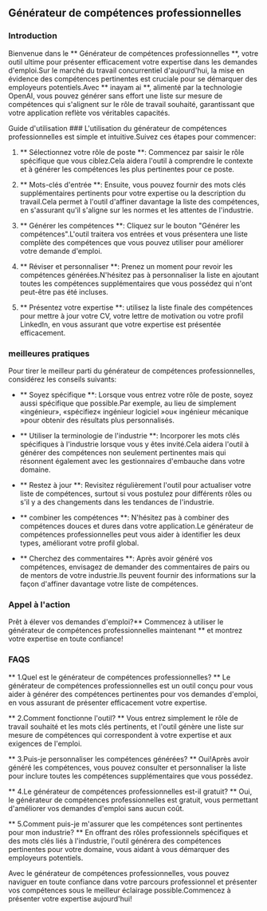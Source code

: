 ## Générateur de compétences professionnelles

### Introduction
Bienvenue dans le ** Générateur de compétences professionnelles **, votre outil ultime pour présenter efficacement votre expertise dans les demandes d'emploi.Sur le marché du travail concurrentiel d'aujourd'hui, la mise en évidence des compétences pertinentes est cruciale pour se démarquer des employeurs potentiels.Avec ** inayam ai **, alimenté par la technologie OpenAI, vous pouvez générer sans effort une liste sur mesure de compétences qui s'alignent sur le rôle de travail souhaité, garantissant que votre application reflète vos véritables capacités.

Guide d'utilisation ###
L'utilisation du générateur de compétences professionnelles est simple et intuitive.Suivez ces étapes pour commencer:

1. ** Sélectionnez votre rôle de poste **: Commencez par saisir le rôle spécifique que vous ciblez.Cela aidera l'outil à comprendre le contexte et à générer les compétences les plus pertinentes pour ce poste.

2. ** Mots-clés d'entrée **: Ensuite, vous pouvez fournir des mots clés supplémentaires pertinents pour votre expertise ou la description du travail.Cela permet à l'outil d'affiner davantage la liste des compétences, en s'assurant qu'il s'aligne sur les normes et les attentes de l'industrie.

3. ** Générer les compétences **: Cliquez sur le bouton "Générer les compétences".L'outil traitera vos entrées et vous présentera une liste complète des compétences que vous pouvez utiliser pour améliorer votre demande d'emploi.

4. ** Réviser et personnaliser **: Prenez un moment pour revoir les compétences générées.N'hésitez pas à personnaliser la liste en ajoutant toutes les compétences supplémentaires que vous possédez qui n'ont peut-être pas été incluses.

5. ** Présentez votre expertise **: utilisez la liste finale des compétences pour mettre à jour votre CV, votre lettre de motivation ou votre profil LinkedIn, en vous assurant que votre expertise est présentée efficacement.

### meilleures pratiques
Pour tirer le meilleur parti du générateur de compétences professionnelles, considérez les conseils suivants:

- ** Soyez spécifique **: Lorsque vous entrez votre rôle de poste, soyez aussi spécifique que possible.Par exemple, au lieu de simplement «ingénieur», «spécifiez« ingénieur logiciel »ou« ingénieur mécanique »pour obtenir des résultats plus personnalisés.

- ** Utiliser la terminologie de l'industrie **: Incorporer les mots clés spécifiques à l'industrie lorsque vous y êtes invité.Cela aidera l'outil à générer des compétences non seulement pertinentes mais qui résonnent également avec les gestionnaires d'embauche dans votre domaine.

- ** Restez à jour **: Revisitez régulièrement l'outil pour actualiser votre liste de compétences, surtout si vous postulez pour différents rôles ou s'il y a des changements dans les tendances de l'industrie.

- ** combiner les compétences **: N'hésitez pas à combiner des compétences douces et dures dans votre application.Le générateur de compétences professionnelles peut vous aider à identifier les deux types, améliorant votre profil global.

- ** Cherchez des commentaires **: Après avoir généré vos compétences, envisagez de demander des commentaires de pairs ou de mentors de votre industrie.Ils peuvent fournir des informations sur la façon d'affiner davantage votre liste de compétences.

### Appel à l'action
Prêt à élever vos demandes d'emploi?** Commencez à utiliser le générateur de compétences professionnelles maintenant ** et montrez votre expertise en toute confiance!

### FAQS

** 1.Quel est le générateur de compétences professionnelles? **
Le générateur de compétences professionnelles est un outil conçu pour vous aider à générer des compétences pertinentes pour vos demandes d'emploi, en vous assurant de présenter efficacement votre expertise.

** 2.Comment fonctionne l'outil? **
Vous entrez simplement le rôle de travail souhaité et les mots clés pertinents, et l'outil génère une liste sur mesure de compétences qui correspondent à votre expertise et aux exigences de l'emploi.

** 3.Puis-je personnaliser les compétences générées? **
Oui!Après avoir généré les compétences, vous pouvez consulter et personnaliser la liste pour inclure toutes les compétences supplémentaires que vous possédez.

** 4.Le générateur de compétences professionnelles est-il gratuit? **
Oui, le générateur de compétences professionnelles est gratuit, vous permettant d'améliorer vos demandes d'emploi sans aucun coût.

** 5.Comment puis-je m'assurer que les compétences sont pertinentes pour mon industrie? **
En offrant des rôles professionnels spécifiques et des mots clés liés à l'industrie, l'outil générera des compétences pertinentes pour votre domaine, vous aidant à vous démarquer des employeurs potentiels.

Avec le générateur de compétences professionnelles, vous pouvez naviguer en toute confiance dans votre parcours professionnel et présenter vos compétences sous le meilleur éclairage possible.Commencez à présenter votre expertise aujourd'hui!